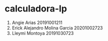# calculadora-lp

1) Angie Arias 20191001211
2) Erick Alejandro Molina Garcia 20201002723
3) Lleymi Montoya 20191030723
